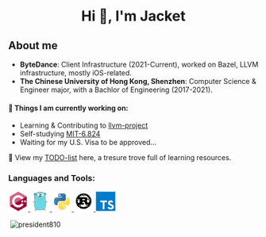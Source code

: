 <h1 align="center">Hi 👋, I'm Jacket</h1>
<p align="left">
</p>

## About me
- **ByteDance**: Client Infrastructure (2021-Current), worked on Bazel, LLVM infrastructure, mostly iOS-related.
- **The Chinese University of Hong Kong, Shenzhen**: Computer Science & Engineer major, with a Bachlor of Engineering (2017-2021).


#### 🌱 Things I am currently working on: 
- Learning & Contributing to [llvm-project](https://github.com/llvm/llvm-project)
- Self-studying [MIT-6.824](https://pdos.csail.mit.edu/6.824/schedule.html)
- Waiting for my U.S. Visa to be approved...


💬 View my [TODO-list](https://github.com/PRESIDENT810/PRESIDENT810/blob/main/TODO.md) here, a tresure trove full of learning resources.


<h3 align="left">Languages and Tools:</h3>
<p align="left"> <a href="https://www.w3schools.com/cpp/" target="_blank" rel="noreferrer"> <img src="https://raw.githubusercontent.com/devicons/devicon/master/icons/cplusplus/cplusplus-original.svg" alt="cplusplus" width="40" height="40"/> </a> <a href="https://golang.org" target="_blank" rel="noreferrer"> <img src="https://raw.githubusercontent.com/devicons/devicon/master/icons/go/go-original.svg" alt="go" width="40" height="40"/> </a> <a href="https://www.python.org" target="_blank" rel="noreferrer"> <img src="https://raw.githubusercontent.com/devicons/devicon/master/icons/python/python-original.svg" alt="python" width="40" height="40"/> </a> <a href="https://www.rust-lang.org" target="_blank" rel="noreferrer"> <img src="https://raw.githubusercontent.com/devicons/devicon/master/icons/rust/rust-plain.svg" alt="rust" width="40" height="40"/> </a> <a href="https://www.typescriptlang.org/" target="_blank" rel="noreferrer"> <img src="https://raw.githubusercontent.com/devicons/devicon/master/icons/typescript/typescript-original.svg" alt="typescript" width="40" height="40"/> </a> </p>

<p>&nbsp;<img align="center" src="https://github-readme-stats.vercel.app/api?username=president810&show_icons=true&locale=en&count_private=true&theme=cobalt" alt="president810" /></p>
